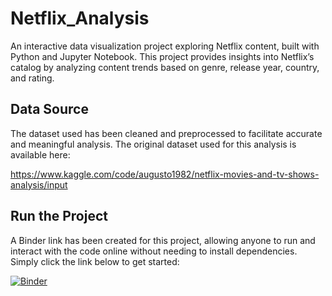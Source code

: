 # Netflix_Analysis
An interactive data visualization project exploring Netflix content, built with Python and Jupyter Notebook. This project provides insights into Netflix’s catalog by analyzing content trends based on genre, release year, country, and rating.

## Data Source
The dataset used has been cleaned and preprocessed to facilitate accurate and meaningful analysis. The original dataset used for this analysis is available here:

https://www.kaggle.com/code/augusto1982/netflix-movies-and-tv-shows-analysis/input

## Run the Project
A Binder link has been created for this project, allowing anyone to run and interact with the code online without needing to install dependencies. Simply click the link below to get started:

[![Binder](https://mybinder.org/badge_logo.svg)](https://mybinder.org/v2/gh/aditishenoy35/Netflix_Analysis/master?labpath=NetflixAnalysis.ipynb)
